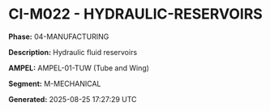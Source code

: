 # CI-M022 - HYDRAULIC-RESERVOIRS

**Phase:** 04-MANUFACTURING

**Description:** Hydraulic fluid reservoirs

**AMPEL:** AMPEL-01-TUW (Tube and Wing)

**Segment:** M-MECHANICAL

**Generated:** 2025-08-25 17:27:29 UTC
